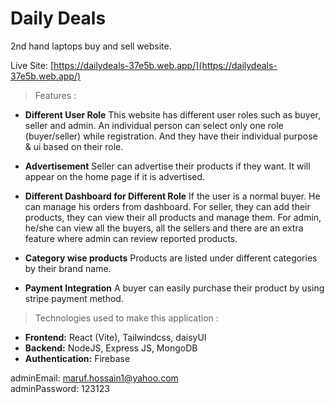 # Daily Deals
2nd hand laptops buy and sell website.
<br />

Live Site: [https://dailydeals-37e5b.web.app/](https://dailydeals-37e5b.web.app/)

> Features :
- **Different User Role** This website has different user roles such as buyer, seller and admin. An individual person can select only one role (buyer/seller) while registration. And they have their individual purpose & ui based on their role.

- **Advertisement** Seller can advertise their products if they want. It will appear on the home page if it is advertised.

- **Different Dashboard for Different Role** If the user is a normal buyer. He can manage his orders from dashboard. For seller, they can add their products, they can view their all products and manage them. For admin, he/she can view all the buyers, all the sellers and there are an extra feature where admin can review reported products.

- **Category wise products** Products are listed under different categories by their brand name.

- **Payment Integration** A buyer can easily purchase their product by using stripe payment method.

> Technologies used to make this application :
- **Frontend:** React (Vite), Tailwindcss, daisyUI
- **Backend:** NodeJS, Express JS, MongoDB
- **Authentication:** Firebase

adminEmail: maruf.hossain1@yahoo.com <br />
adminPassword: 123123